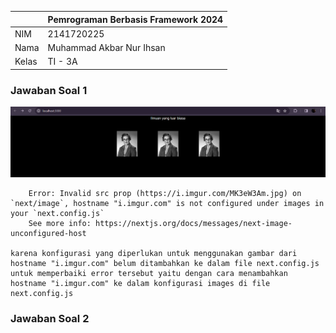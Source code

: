 |  | Pemrograman Berbasis Framework 2024 |
|--|--|
| NIM |  2141720225|
| Nama |  Muhammad Akbar Nur Ihsan |
| Kelas | TI - 3A |

### Jawaban Soal 1
![Screenshot](assets-report/1.png)

        Error: Invalid src prop (https://i.imgur.com/MK3eW3Am.jpg) on `next/image`, hostname "i.imgur.com" is not configured under images in your `next.config.js`
        See more info: https://nextjs.org/docs/messages/next-image-unconfigured-host

    karena konfigurasi yang diperlukan untuk menggunakan gambar dari hostname "i.imgur.com" belum ditambahkan ke dalam file next.config.js
    untuk memperbaiki error tersebut yaitu dengan cara menambahkan hostname "i.imgur.com" ke dalam konfigurasi images di file next.config.js 

### Jawaban Soal 2
